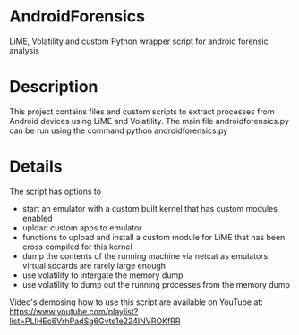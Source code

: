 # AndroidForensics
LiME, Volatility and custom Python wrapper script for android forensic analysis

# Description
This project contains files and custom scripts to extract processes from Android devices using LiME and Volatility.
The main file androidforensics.py can be run using the command python androidforensics.py

# Details
The script has options to
* start an emulator with a custom built kernel that has custom modules enabled
* upload custom apps to emulator
* functions to upload and install a custom module for LiME that has been cross compiled for this kernel
* dump the contents of the running machine via netcat as emulators virtual sdcards are rarely large enough
* use volatility to intergate the memory dump
* use volatility to dump out the running processes from the memory dump

Video's demosing how to use this script are available on YouTube at:
https://www.youtube.com/playlist?list=PLIHEc6VrhPadSg6Gvts1e224INVROKfRR
